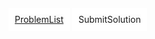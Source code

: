 <p class="view">
  <a style="margin: auto;border: 10px solid #ffffff;" href="/problems">ProblemList</a>
  <a id="submit" style="margin: auto;border: 10px solid #ffffff;">SubmitSolution</a>
</p>

<iframe id="content" frameborder="0" scrolling="no" onload="window.problem?window.problem.resize():null" style="width: 100%;">Loading...</iframe>

<script src="/assets/js/problem.js"></script>